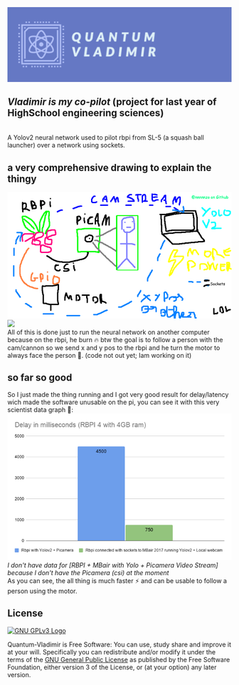 ![](https://raw.githubusercontent.com/nnnnnzo/Quantum-Vladimir/main/Assets/badge.png)
## *Vladimir is my co-pilot* (project for last year of HighSchool engineering sciences)
<br>A Yolov2 neural network used to pilot rbpi from SL-5 (a squash ball launcher) over a network using sockets.

## a very comprehensive drawing to explain the thingy
![](https://raw.githubusercontent.com/nnnnnzo/Quantum-Vladimir/main/Assets/Schema%20lol.png)
![](https://raw.githubusercontent.com/nnnnnzo/Quantum-Vladimir/main/Assets/RealisticFragrantHerculesbeetle-size_restricted.gif)
<br>All of this is done just to run the neural network on another computer because on the rbpi, he burn 🔥
btw the goal is to follow a person with the cam/cannon so we send x and y pos to the rbpi and he turn the 
motor to always face the person 🔫. (code not out yet; Iam working on it) 

## so far so good
So I just made the thing running and I got very good result for delay/latency wich made the software unusable on the pi,
you can see it with this very scientist data graph 🧪:
<br>![](https://raw.githubusercontent.com/nnnnnzo/Quantum-Vladimir/main/Assets/Delay%20in%20milliseconds%20(RBPI%204%20with%204GB%20ram)-2.png)
<br>*I don't have data for [RBPI + MBair with Yolo + Picamera Video Stream] because I don't have the Picamera (csi) at the moment*
<br>As you can see, the all thing is much faster ⚡️ and can be usable to follow a person using the motor.

## License

[![GNU GPLv3 Logo](https://www.gnu.org/graphics/gplv3-127x51.png)](http://www.gnu.org/licenses/gpl-3.0.en.html)  

Quantum-Vladimir is Free Software: You can use, study share and improve it at your
will. Specifically you can redistribute and/or modify it under the terms of the
[GNU General Public License](https://www.gnu.org/licenses/gpl.html) as
published by the Free Software Foundation, either version 3 of the License, or
(at your option) any later version.
